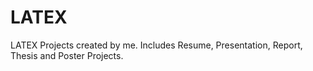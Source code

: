 # LATEX
LATEX Projects created by me. Includes Resume, Presentation, Report, Thesis and Poster Projects.
